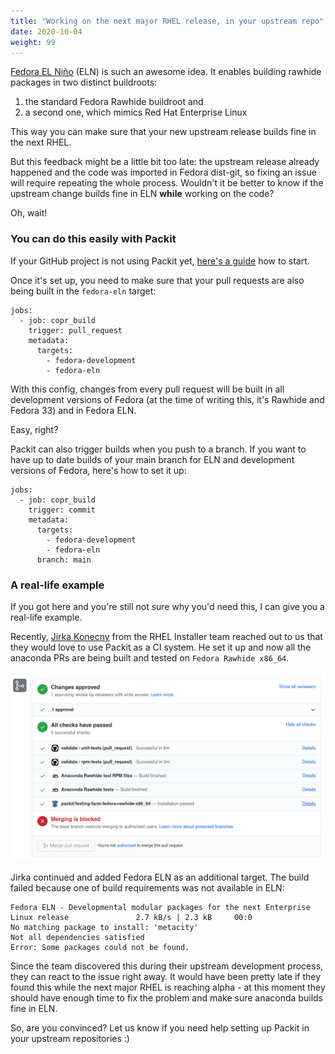 ```yaml
---
title: "Working on the next major RHEL release, in your upstream repo"
date: 2020-10-04
weight: 99
---
```


[Fedora EL Niño](https://docs.fedoraproject.org/en-US/eln/) (ELN) is such an
awesome idea. It enables building rawhide packages in two distinct buildroots:

1. the standard Fedora Rawhide buildroot and
2. a second one, which mimics Red Hat Enterprise Linux

This way you can make sure that your new upstream release builds fine in the
next RHEL.

But this feedback might be a little bit too late: the upstream
release already happened and the code was imported in Fedora dist-git, so
fixing an issue will require repeating the whole process. Wouldn't it be better
to know if the upstream change builds fine in ELN **while** working on the
code?

Oh, wait!

### You can do this easily with Packit

If your GitHub project is not using Packit yet, [here's a
guide](https://packit.dev/docs/guide) how to start.

Once it's set up, you need to make sure that your pull requests are also being
built in the `fedora-eln` target:

```
jobs:
  - job: copr_build
    trigger: pull_request
    metadata:
      targets:
        - fedora-development
        - fedora-eln
```

With this config, changes from every pull request will be built in all
development versions of Fedora (at the time of writing this, it's Rawhide and
Fedora 33) and in Fedora ELN.

Easy, right?

Packit can also trigger builds when you push to a branch. If you want to have
up to date builds of your main branch for ELN and development versions of
Fedora, here's how to set it up:

```
jobs:
  - job: copr_build
    trigger: commit
    metadata:
      targets:
        - fedora-development
        - fedora-eln
      branch: main
```

### A real-life example

If you got here and you're still not sure why you'd need this, I can give
you a real-life example.

Recently, [Jirka Konecny](https://github.com/jkonecny12) from the RHEL
Installer team reached out to us that they would love to use Packit as a CI
system. He set it up and now all the anaconda PRs are being built and tested on
`Fedora Rawhide x86_64`.

![Anaconda PR passing tests](img/anaconda-rawhide-tests-passing.png)

Jirka continued and added Fedora ELN as an additional target. The build failed
because one of build requirements was not available in ELN:

```
Fedora ELN - Developmental modular packages for the next Enterprise Linux release               2.7 kB/s | 2.3 kB     00:0
No matching package to install: 'metacity'
Not all dependencies satisfied
Error: Some packages could not be found.
```

Since the team discovered this during their upstream development process, they
can react to the issue right away. It would have been pretty late if they found this
while the next major RHEL is reaching alpha - at this moment they should
have enough time to fix the problem and make sure anaconda builds fine in ELN.

So, are you convinced? Let us know if you need help setting up Packit in your
upstream repositories :)
